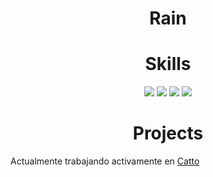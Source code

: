 <h1 align="center">
  <b>Rain</b>
</h1>

<h1 align="center">
  <b>Skills</b>
</h1>
<p>
<div align="center">
  <img src="https://img.shields.io/badge/-Python-98b982?style=for-the-badge&logo=python&logoColor=98b982&labelColor=282828">
  <img src="https://img.shields.io/badge/JavaScript-323330?style=for-the-badge&logo=javascript&logoColor=282828">
  <img src="https://img.shields.io/badge/TypeScript-007ACC?style=for-the-badge&logo=typescript&logoColor=282828">
  <img src="https://img.shields.io/badge/MySQL-007ACC?style=for-the-badge&logo=mysql&logoColor=282828">
</div>
</p>

<h1 align="center">
  <b>Projects</b>
</h1>

Actualmente trabajando activamente en [Catto](https://github.com/CattoBot)
